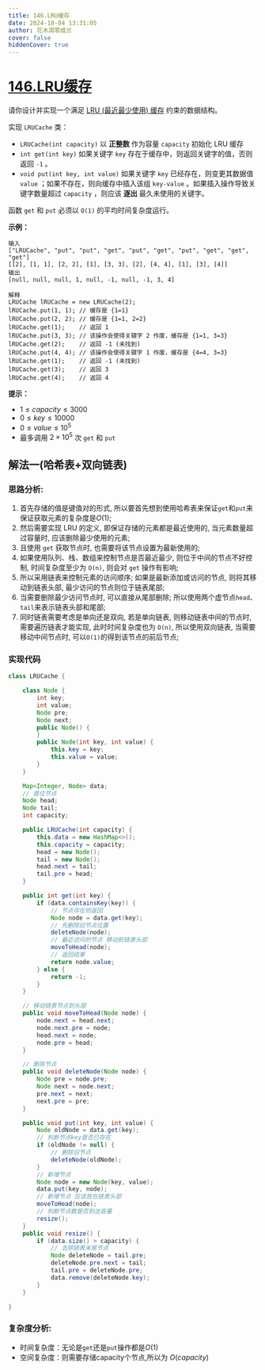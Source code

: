 ```yaml
---
title: 146.LRU缓存
date: 2024-10-04 13:31:05
author: 花木凋零成兰
cover: false
hiddenCover: true
---
```


# [146.LRU缓存](https://leetcode.cn/problems/lru-cache/description/)

请你设计并实现一个满足 [LRU (最近最少使用) 缓存](https://baike.baidu.com/item/LRU) 约束的数据结构。

实现 `LRUCache` 类：

- `LRUCache(int capacity)` 以 **正整数** 作为容量 `capacity` 初始化 LRU 缓存
- `int get(int key)` 如果关键字 `key` 存在于缓存中，则返回关键字的值，否则返回 `-1` 。
- `void put(int key, int value)` 如果关键字 `key` 已经存在，则变更其数据值 `value` ；如果不存在，则向缓存中插入该组 `key-value` 。如果插入操作导致关键字数量超过 `capacity` ，则应该 **逐出** 最久未使用的关键字。

函数 `get` 和 `put` 必须以 `O(1)` 的平均时间复杂度运行。



**示例：**

```
输入
["LRUCache", "put", "put", "get", "put", "get", "put", "get", "get", "get"]
[[2], [1, 1], [2, 2], [1], [3, 3], [2], [4, 4], [1], [3], [4]]
输出
[null, null, null, 1, null, -1, null, -1, 3, 4]

解释
LRUCache lRUCache = new LRUCache(2);
lRUCache.put(1, 1); // 缓存是 {1=1}
lRUCache.put(2, 2); // 缓存是 {1=1, 2=2}
lRUCache.get(1);    // 返回 1
lRUCache.put(3, 3); // 该操作会使得关键字 2 作废，缓存是 {1=1, 3=3}
lRUCache.get(2);    // 返回 -1 (未找到)
lRUCache.put(4, 4); // 该操作会使得关键字 1 作废，缓存是 {4=4, 3=3}
lRUCache.get(1);    // 返回 -1 (未找到)
lRUCache.get(3);    // 返回 3
lRUCache.get(4);    // 返回 4
```

**提示：**

- $1 \leq capacity \leq 3000$
- $0 \leq key \leq 10000$
- $0 \leq value \leq 10^5$
- 最多调用 $2 \times 10^5$ 次 `get` 和 `put`

## 解法一(哈希表+双向链表)

### 思路分析:
1. 首先存储的值是键值对的形式, 所以要首先想到使用哈希表来保证`get`和`put`来保证获取元素的复杂度是$O(1)$;
2. 然后需要实现 LRU 的定义, 即保证存储的元素都是最近使用的, 当元素数量超过容量时, 应该删除最少使用的元素;
3. 且使用 `get` 获取节点时, 也需要将该节点设置为最新使用的;
4. 如果使用队列、栈、数组来控制节点是否最近最少, 则位于中间的节点不好控制, 时间复杂度至少为 `O(n)`, 则会对 `get` 操作有影响;
5. 所以采用链表来控制元素的访问顺序; 如果是最新添加或访问的节点, 则将其移动到链表头部, 最少访问的节点则位于链表尾部;
6. 当需要删除最少访问节点时, 可以直接从尾部删除; 所以使用两个虚节点`head`、`tail`来表示链表头部和尾部;
7. 同时链表需要考虑是单向还是双向, 若是单向链表, 则移动链表中间的节点时, 需要遍历链表才能实现, 此时时间复杂度也为 `O(n)`, 所以使用双向链表, 当需要移动中间节点时, 可以`O(1)`的得到该节点的前后节点;

### 实现代码

```java
class LRUCache {

    class Node {
        int key;
        int value;
        Node pre;
        Node next;
        public Node() {
        }
        public Node(int key, int value) {
            this.key = key;
            this.value = value;
        }
    }

    Map<Integer, Node> data;
    // 首位节点
    Node head;
    Node tail;
    int capacity;

    public LRUCache(int capacity) {
        this.data = new HashMap<>();
        this.capacity = capacity;
        head = new Node();
        tail = new Node();
        head.next = tail;
        tail.pre = head;
    }

    public int get(int key) {
        if (data.containsKey(key)) {
            // 节点存在则返回
            Node node = data.get(key);
            // 先删除旧节点位置
            deleteNode(node);
            // 最近访问的节点 移动到链表头部
            moveToHead(node);
            // 返回结果
            return node.value;
        } else {
            return -1;
        }
    }

    // 移动链表节点到头部
    public void moveToHead(Node node) {
        node.next = head.next;
        node.next.pre = node;
        head.next = node;
        node.pre = head;
    }

    // 删除节点
    public void deleteNode(Node node) {
        Node pre = node.pre;
        Node next = node.next;
        pre.next = next;
        next.pre = pre;
    }

    public void put(int key, int value) {
        Node oldNode = data.get(key);
        // 判断节点key是否已存在
        if (oldNode != null) {
            // 删除旧节点
            deleteNode(oldNode);
        }
        // 新增节点
        Node node = new Node(key, value);
        data.put(key, node);
        // 新增节点 应该放在链表头部
        moveToHead(node);
        // 判断节点数是否到达容量
        resize();
    }
    public void resize() {
        if (data.size() > capacity) {
            // 去除链表末尾节点
            Node deleteNode = tail.pre;
            deleteNode.pre.next = tail;
            tail.pre = deleteNode.pre;
            data.remove(deleteNode.key);
        }
    }

}
```

### 复杂度分析:

- 时间复杂度：无论是`get`还是`put`操作都是$O(1)$
- 空间复杂度：则需要存储capacity个节点,所以为 $O(capacity)$

